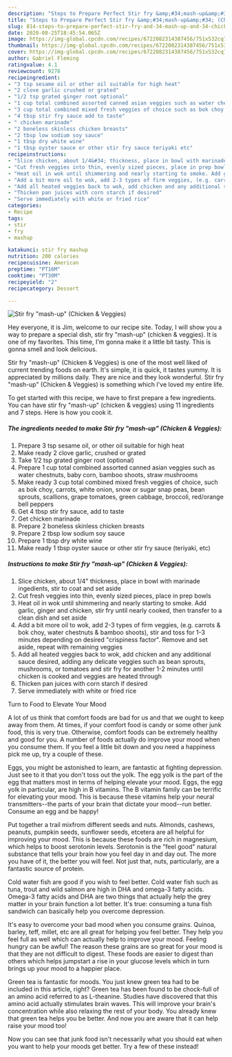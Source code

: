 ```yaml
---
description: "Steps to Prepare Perfect Stir fry &amp;#34;mash-up&amp;#34; (Chicken &amp;amp; Veggies)"
title: "Steps to Prepare Perfect Stir fry &amp;#34;mash-up&amp;#34; (Chicken &amp;amp; Veggies)"
slug: 814-steps-to-prepare-perfect-stir-fry-and-34-mash-up-and-34-chicken-and-amp-veggies
date: 2020-08-25T18:45:54.065Z
image: https://img-global.cpcdn.com/recipes/6722082314387456/751x532cq70/stir-fry-mash-up-chicken-veggies-recipe-main-photo.jpg
thumbnail: https://img-global.cpcdn.com/recipes/6722082314387456/751x532cq70/stir-fry-mash-up-chicken-veggies-recipe-main-photo.jpg
cover: https://img-global.cpcdn.com/recipes/6722082314387456/751x532cq70/stir-fry-mash-up-chicken-veggies-recipe-main-photo.jpg
author: Gabriel Fleming
ratingvalue: 4.1
reviewcount: 9278
recipeingredient:
- "3 tsp sesame oil or other oil suitable for high heat"
- "2 clove garlic crushed or grated"
- "1/2 tsp grated ginger root optional"
- "1 cup total combined assorted canned asian veggies such as water chestnuts baby corn bamboo shoots straw mushrooms"
- "3 cup total combined mixed fresh veggies of choice such as bok choy carrots white onion snow or sugar snap peas bean sprouts scallions grape tomatoes green cabbage broccoli redorange bell peppers"
- "4 tbsp stir fry sauce add to taste"
- " chicken marinade"
- "2 boneless skinless chicken breasts"
- "2 tbsp low sodium soy sauce"
- "1 tbsp dry white wine"
- "1 tbsp oyster sauce or other stir fry sauce teriyaki etc"
recipeinstructions:
- "Slice chicken, about 1/4&#34; thickness, place in bowl with marinade ingedients, stir to coat and set aside"
- "Cut fresh veggies into thin, evenly sized pieces, place in prep bowls"
- "Heat oil in wok until shimmering and nearly starting to smoke. Add garlic, ginger and chicken, stir fry until nearly cooked, then transfer to a clean dish and set aside"
- "Add a bit more oil to wok, add 2-3 types of firm veggies, (e.g. carrots &amp; bok choy, water chestnuts &amp; bamboo shoots), stir and toss for 1-3 minutes depending on desired &#34;crispiness factor&#34;. Remove and set aside, repeat with remaining veggies"
- "Add all heated veggies back to wok, add chicken and any additional sauce desired, adding any delicate veggies such as bean sprouts, mushrooms, or tomatoes and stir fry for another 1-2 minutes until chicken is cooked and veggies are heated through"
- "Thicken pan juices with corn starch if desired"
- "Serve immediately with white or fried rice"
categories:
- Recipe
tags:
- stir
- fry
- mashup

katakunci: stir fry mashup 
nutrition: 200 calories
recipecuisine: American
preptime: "PT16M"
cooktime: "PT30M"
recipeyield: "2"
recipecategory: Dessert

---
```



![Stir fry &#34;mash-up&#34; (Chicken &amp; Veggies)](https://img-global.cpcdn.com/recipes/6722082314387456/751x532cq70/stir-fry-mash-up-chicken-veggies-recipe-main-photo.jpg)

Hey everyone, it is Jim, welcome to our recipe site. Today, I will show you a way to prepare a special dish, stir fry &#34;mash-up&#34; (chicken &amp; veggies). It is one of my favorites. This time, I'm gonna make it a little bit tasty. This is gonna smell and look delicious.

Stir fry &#34;mash-up&#34; (Chicken &amp; Veggies) is one of the most well liked of current trending foods on earth. It's simple, it is quick, it tastes yummy. It is appreciated by millions daily. They are nice and they look wonderful. Stir fry &#34;mash-up&#34; (Chicken &amp; Veggies) is something which I've loved my entire life.




To get started with this recipe, we have to first prepare a few ingredients. You can have stir fry &#34;mash-up&#34; (chicken &amp; veggies) using 11 ingredients and 7 steps. Here is how you cook it.

<!--inarticleads1-->

##### The ingredients needed to make Stir fry &#34;mash-up&#34; (Chicken &amp; Veggies):

1. Prepare 3 tsp sesame oil, or other oil suitable for high heat
1. Make ready 2 clove garlic, crushed or grated
1. Take 1/2 tsp grated ginger root (optional)
1. Prepare 1 cup total combined assorted canned asian veggies such as water chestnuts, baby corn, bamboo shoots, straw mushrooms
1. Make ready 3 cup total combined mixed fresh veggies of choice, such as bok choy, carrots, white onion, snow or sugar snap peas, bean sprouts, scallions, grape tomatoes, green cabbage, broccoli, red/orange bell peppers
1. Get 4 tbsp stir fry sauce, add to taste
1. Get  chicken marinade
1. Prepare 2 boneless skinless chicken breasts
1. Prepare 2 tbsp low sodium soy sauce
1. Prepare 1 tbsp dry white wine
1. Make ready 1 tbsp oyster sauce or other stir fry sauce (teriyaki, etc)




<!--inarticleads2-->

##### Instructions to make Stir fry &#34;mash-up&#34; (Chicken &amp; Veggies):

1. Slice chicken, about 1/4&#34; thickness, place in bowl with marinade ingedients, stir to coat and set aside
1. Cut fresh veggies into thin, evenly sized pieces, place in prep bowls
1. Heat oil in wok until shimmering and nearly starting to smoke. Add garlic, ginger and chicken, stir fry until nearly cooked, then transfer to a clean dish and set aside
1. Add a bit more oil to wok, add 2-3 types of firm veggies, (e.g. carrots &amp; bok choy, water chestnuts &amp; bamboo shoots), stir and toss for 1-3 minutes depending on desired &#34;crispiness factor&#34;. Remove and set aside, repeat with remaining veggies
1. Add all heated veggies back to wok, add chicken and any additional sauce desired, adding any delicate veggies such as bean sprouts, mushrooms, or tomatoes and stir fry for another 1-2 minutes until chicken is cooked and veggies are heated through
1. Thicken pan juices with corn starch if desired
1. Serve immediately with white or fried rice




Turn to Food to Elevate Your Mood


A lot of us think that comfort foods are bad for us and that we ought to keep away from them. At times, if your comfort food is candy or some other junk food, this is very true. Otherwise, comfort foods can be extremely healthy and good for you. A number of foods actually do improve your mood when you consume them. If you feel a little bit down and you need a happiness pick me up, try a couple of these.

Eggs, you might be astonished to learn, are fantastic at fighting depression. Just see to it that you don't toss out the yolk. The egg yolk is the part of the egg that matters most in terms of helping elevate your mood. Eggs, the egg yolk in particular, are high in B vitamins. The B vitamin family can be terrific for elevating your mood. This is because these vitamins help your neural transmitters--the parts of your brain that dictate your mood--run better. Consume an egg and be happy!

Put together a trail mixfrom different seeds and nuts. Almonds, cashews, peanuts, pumpkin seeds, sunflower seeds, etcetera are all helpful for improving your mood. This is because these foods are rich in magnesium, which helps to boost serotonin levels. Serotonin is the "feel good" natural substance that tells your brain how you feel day in and day out. The more you have of it, the better you will feel. Not just that, nuts, particularly, are a fantastic source of protein.

Cold water fish are good if you wish to feel better. Cold water fish such as tuna, trout and wild salmon are high in DHA and omega-3 fatty acids. Omega-3 fatty acids and DHA are two things that actually help the grey matter in your brain function a lot better. It's true: consuming a tuna fish sandwich can basically help you overcome depression. 

It's easy to overcome your bad mood when you consume grains. Quinoa, barley, teff, millet, etc are all great for helping you feel better. They help you feel full as well which can actually help to improve your mood. Feeling hungry can be awful! The reason these grains are so great for your mood is that they are not difficult to digest. These foods are easier to digest than others which helps jumpstart a rise in your glucose levels which in turn brings up your mood to a happier place.

Green tea is fantastic for moods. You just knew green tea had to be included in this article, right? Green tea has been found to be chock-full of an amino acid referred to as L-theanine. Studies have discovered that this amino acid actually stimulates brain waves. This will improve your brain's concentration while also relaxing the rest of your body. You already knew that green tea helps you be better. And now you are aware that it can help raise your mood too!

Now you can see that junk food isn't necessarily what you should eat when you want to help your moods get better. Try a few of these instead!

